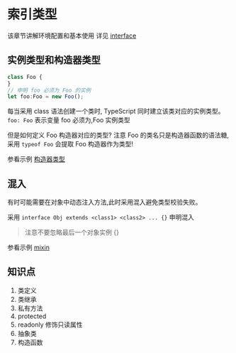 # 索引类型
该章节讲解环境配置和基本使用
详见 [interface](https://www.typescriptlang.org/docs/handbook/interfaces.html)

## 实例类型和构造器类型

```js
class Foo {
}
// 申明 foo 必须为 Foo 的实例
let foo:Foo = new Foo();
```

每当采用 class 语法创建一个类时, TypeScript 同时建立该类对应的实例类型。
`foo: Foo` 表示变量 foo 必须为,Foo 实例类型

但是如何定义 Foo 构造器对应的类型? 注意 Foo 的类名只是构造器函数的语法糖,
采用 `typeof Foo` 会提取 Foo 构造器作为类型!

参看示例 [构造器类型](./constructor-type.ts)


## 混入

有时可能需要在对象中动态注入方法,此时采用混入避免类型校验失败。

采用 `interface Obj extends <class1> <class2> ... {}` 申明混入

> 注意不要忽略最后一个对象实例 {}

参看示例 [mixin](./mixin.ts)

<!-- TODO: 为什么需要最后一个 {}  -->

## 知识点
1. 类定义
2. 类继承
3. 私有方法
4. protected 
5. readonly 修饰只读属性
6. 抽象类
7.  构造函数